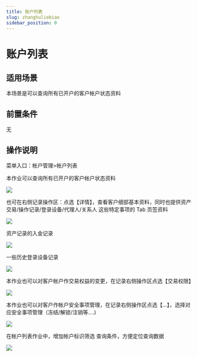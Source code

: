 ```yaml
---
title: 账户列表
slug: zhanghuliebiao
sidebar_position: 0
---
```



# 账户列表

## 适用场景

本场景是可以查询所有已开户的客户帐户状态资料

## 前置条件

无

## 操作说明

菜单入口：帐户管理&gt;帐户列表

本作业可以查询所有已开户的客户帐户状态资料

<img src="/assets/EFndbc3IBojG0dxlSlDcMa98nwc.png"/>

也可在右侧记录操作区：点选【详情】，查看客户细部基本资料，同时也提供资产交易/操作记录/登录设备/代理人/关系人 这些特定事项的 Tab 页签资料

<img src="/assets/J72ebMG1joEz5cxZIShcMEm0nlf.png"/>

 资产记录的入金记录

<img src="/assets/TjgWbDYMsoWx1txnKcQcQ4fznpf.png"/>

一些历史登录设备记录

<img src="/assets/ZX6qbHn1doizv6xeRFqcXMMGnZe.png"/>

本作业也可以对客户帐户作交易权益的变更，在记录右侧操作区点选【交易权限】

<img src="/assets/TGMbbqSbQo3Ob2xNWKwc5wiznDf.png"/>

本作业也可以对客户作帐户安全事项管理，在记录右侧操作区点选【...】，选择对应安全事项管理（冻结/解锁/注销等....)

<img src="/assets/UI8mbtImwopH23x4ZURco87Znoh.png"/>

在帐户列表作业中，增加帐户标识筛选 查询条件，方便定位查询数据

<img src="/assets/DhzzbaAFIozXrzxuyjRcRboGnke.png"/>

